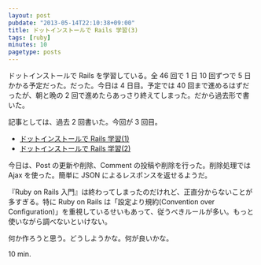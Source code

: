 ```yaml
---
layout: post
pubdate: "2013-05-14T22:10:38+09:00"
title: ドットインストールで Rails 学習(3)
tags: [ruby]
minutes: 10
pagetype: posts
---
```

ドットインストールで Rails を学習している。全 46 回で 1 日 10 回ずつで 5 日かかる予定だった。だった。今日は 4 日目。予定では 40 回まで進めるはずだったが、朝と晩の 2 回で進めたらあっさり終えてしまった。だから過去形で書いた。

記事としては、過去 2 回書いた。今回が 3 回目。

- [ドットインストールで Rails 学習(1)][rails-1]
- [ドットインストールで Rails 学習(2)][rails-2]

今日は、Post の更新や削除、Comment の投稿や削除を行った。削除処理では Ajax を使った。簡単に JSON によるレスポンスを返せるようだ。

『Ruby on Rails 入門』は終わってしまったのだけれど、正直分からないことが多すぎる。特に Ruby on Rails は「設定より規約(Convention over Configuration)」を重視しているせいもあって、従うべきルールが多い。もっと使いながら調べないといけない。

何か作ろうと思う。どうしようかな。何が良いかな。

10 min.

[rails-1]: http://bouzuya.github.io/2013/05/12/dotinstall-basic-rails/
[rails-2]: http://bouzuya.github.io/2013/05/13/dotinstall-rails-2/
